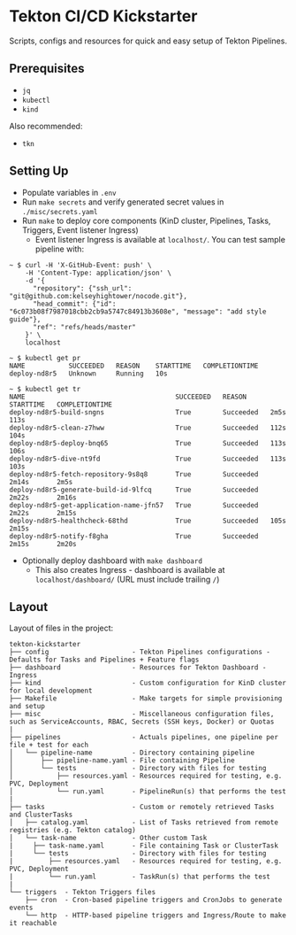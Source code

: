# Tekton CI/CD Kickstarter

Scripts, configs and resources for quick and easy setup of Tekton Pipelines.

## Prerequisites

- `jq`
- `kubectl`
- `kind`

Also recommended:

- `tkn`

## Setting Up

- Populate variables in `.env`
- Run `make secrets` and verify generated secret values in `./misc/secrets.yaml`
- Run `make` to deploy core components (KinD cluster, Pipelines, Tasks, Triggers, Event listener Ingress)
    - Event listener Ingress is available at `localhost/`. You can test sample pipeline with:
    
```shell
~ $ curl -H 'X-GitHub-Event: push' \
    -H 'Content-Type: application/json' \
    -d '{
      "repository": {"ssh_url": "git@github.com:kelseyhightower/nocode.git"},
      "head_commit": {"id": "6c073b08f7987018cbb2cb9a5747c84913b3608e", "message": "add style guide"},
      "ref": "refs/heads/master"
    }' \
    localhost

~ $ kubectl get pr
NAME           SUCCEEDED   REASON    STARTTIME   COMPLETIONTIME
deploy-nd8r5   Unknown     Running   10s        

~ $ kubectl get tr
NAME                                      SUCCEEDED   REASON      STARTTIME   COMPLETIONTIME
deploy-nd8r5-build-sngns                  True        Succeeded   2m5s        113s
deploy-nd8r5-clean-z7hww                  True        Succeeded   112s        104s
deploy-nd8r5-deploy-bnq65                 True        Succeeded   113s        106s
deploy-nd8r5-dive-nt9fd                   True        Succeeded   113s        103s
deploy-nd8r5-fetch-repository-9s8q8       True        Succeeded   2m14s       2m5s
deploy-nd8r5-generate-build-id-9lfcq      True        Succeeded   2m22s       2m16s
deploy-nd8r5-get-application-name-jfn57   True        Succeeded   2m22s       2m15s
deploy-nd8r5-healthcheck-68thd            True        Succeeded   105s        2m15s
deploy-nd8r5-notify-f8gha                 True        Succeeded   2m15s       2m20s
```

- Optionally deploy dashboard with `make dashboard`
    - This also creates Ingress - dashboard is available at `localhost/dashboard/` (URL must include trailing `/`)

## Layout

Layout of files in the project:
```
tekton-kickstarter
├── config                     - Tekton Pipelines configurations - Defaults for Tasks and Pipelines + Feature flags
├── dashboard                  - Resources for Tekton Dashboard - Ingress
├── kind                       - Custom configuration for KinD cluster for local development
├── Makefile                   - Make targets for simple provisioning and setup
├── misc                       - Miscellaneous configuration files, such as ServiceAccounts, RBAC, Secrets (SSH keys, Docker) or Quotas
|
├── pipelines                  - Actuals pipelines, one pipeline per file + test for each
│   └── pipeline-name          - Directory containing pipeline
│       ├── pipeline-name.yaml - File containing Pipeline
│       └── tests              - Directory with files for testing
│           ├── resources.yaml - Resources required for testing, e.g. PVC, Deployment
│           └── run.yaml       - PipelineRun(s) that performs the test
|
├── tasks                      - Custom or remotely retrieved Tasks and ClusterTasks
│   ├── catalog.yaml           - List of Tasks retrieved from remote registries (e.g. Tekton catalog)
│   └── task-name              - Other custom Task
|     ├── task-name.yaml       - File containing Task or ClusterTask
|     └── tests                - Directory with files for testing
|         ├── resources.yaml   - Resources required for testing, e.g. PVC, Deployment
|         └── run.yaml         - TaskRun(s) that performs the test
|
└── triggers  - Tekton Triggers files
    ├── cron  - Cron-based pipeline triggers and CronJobs to generate events
    └── http  - HTTP-based pipeline triggers and Ingress/Route to make it reachable
```